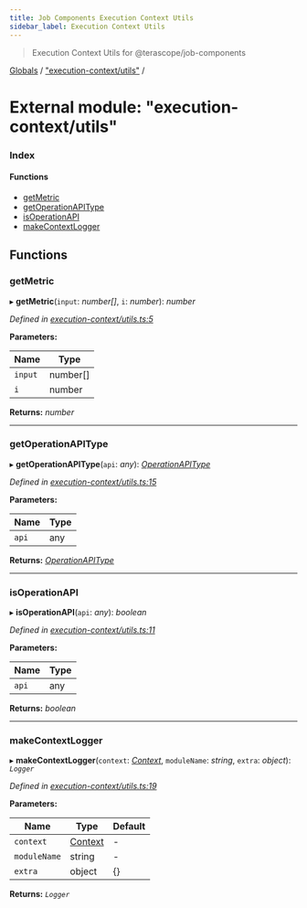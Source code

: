 ```yaml
---
title: Job Components Execution Context Utils
sidebar_label: Execution Context Utils
---
```


> Execution Context Utils for @terascope/job-components

[Globals](../overview.md) / ["execution-context/utils"](_execution_context_utils_.md) /

# External module: "execution-context/utils"

### Index

#### Functions

* [getMetric](_execution_context_utils_.md#getmetric)
* [getOperationAPIType](_execution_context_utils_.md#getoperationapitype)
* [isOperationAPI](_execution_context_utils_.md#isoperationapi)
* [makeContextLogger](_execution_context_utils_.md#makecontextlogger)

## Functions

###  getMetric

▸ **getMetric**(`input`: *number[]*, `i`: *number*): *number*

*Defined in [execution-context/utils.ts:5](https://github.com/terascope/teraslice/tree/0c8b1cfadd6cd255811e506264906c5373f2ebea/packages/job-components/execution-context/utils.ts#L5)*

**Parameters:**

Name | Type |
------ | ------ |
`input` | number[] |
`i` | number |

**Returns:** *number*

___

###  getOperationAPIType

▸ **getOperationAPIType**(`api`: *any*): *[OperationAPIType](_operations_interfaces_.md#operationapitype)*

*Defined in [execution-context/utils.ts:15](https://github.com/terascope/teraslice/tree/0c8b1cfadd6cd255811e506264906c5373f2ebea/packages/job-components/execution-context/utils.ts#L15)*

**Parameters:**

Name | Type |
------ | ------ |
`api` | any |

**Returns:** *[OperationAPIType](_operations_interfaces_.md#operationapitype)*

___

###  isOperationAPI

▸ **isOperationAPI**(`api`: *any*): *boolean*

*Defined in [execution-context/utils.ts:11](https://github.com/terascope/teraslice/tree/0c8b1cfadd6cd255811e506264906c5373f2ebea/packages/job-components/execution-context/utils.ts#L11)*

**Parameters:**

Name | Type |
------ | ------ |
`api` | any |

**Returns:** *boolean*

___

###  makeContextLogger

▸ **makeContextLogger**(`context`: *[Context](../interfaces/_interfaces_context_.context.md)*, `moduleName`: *string*, `extra`: *object*): *`Logger`*

*Defined in [execution-context/utils.ts:19](https://github.com/terascope/teraslice/tree/0c8b1cfadd6cd255811e506264906c5373f2ebea/packages/job-components/execution-context/utils.ts#L19)*

**Parameters:**

Name | Type | Default |
------ | ------ | ------ |
`context` | [Context](../interfaces/_interfaces_context_.context.md) | - |
`moduleName` | string | - |
`extra` | object |  {} |

**Returns:** *`Logger`*
